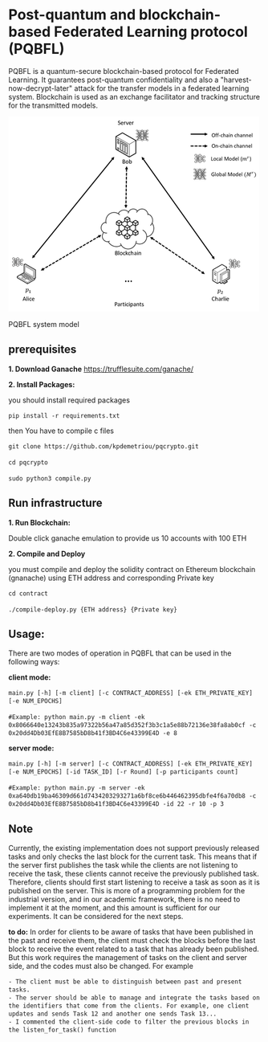 
#  Post-quantum and blockchain-based Federated Learning protocol (PQBFL)
 PQBFL is a quantum-secure blockchain-based protocol for Federated Learning. It guarantees post-quantum confidentiality and also a "harvest-now-decrypt-later" attack for the transfer models in a federated learning system. Blockchain is used as an exchange facilitator and tracking structure for the transmitted models.  


![system_model.png](./system_model.png)
<figcaption>PQBFL system model</figcaption>

## prerequisites

**1. Download  Ganache** https://trufflesuite.com/ganache/

<!--
**2. you have to install IPFS CLI (kubo) from here:** https://docs.ipfs.tech/how-to/kubo-basic-cli/#install-kubo

**2. Enable "Libp2pStreamMounting" in IPFS:**
In CLI:
```
ipfs config --json Experimental.Libp2pStreamMounting true
```
-->


**2. Install Packages:**

you should install required packages

```
pip install -r requirements.txt
```

then You have to compile c files

```
git clone https://github.com/kpdemetriou/pqcrypto.git

cd pqcrypto

sudo python3 compile.py
```


## Run infrastructure
<!--
**1. Run IPFS cli:**

```
ipfs daemon
```
-->
**1. Run Blockchain:** 

Double click ganache emulation to provide us 10 accounts with 100 ETH

**2. Compile and Deploy**

you must compile and deploy the solidity contract on Ethereum blockchain (gnanache) using ETH address and corresponding Private key

```
cd contract

./compile-deploy.py {ETH address} {Private key}
```

## Usage:

There are two modes of operation in PQBFL that can be used in the following ways:

**client mode:**

```
main.py [-h] [-m client] [-c CONTRACT_ADDRESS] [-ek ETH_PRIVATE_KEY] [-e NUM_EPOCHS]

#Example: python main.py -m client -ek 0x8066640e13243b835a97322b56a47a85d352f3b3c1a5e88b72136e38fa8ab0cf -c 0x20dd4Db03EfE8B7585bD8b41f3BD4C6e43399E4D -e 8
```

**server mode:**
```
main.py [-h] [-m server] [-c CONTRACT_ADDRESS] [-ek ETH_PRIVATE_KEY] [-e NUM_EPOCHS] [-id TASK_ID] [-r Round] [-p participants count]

#Example: python main.py -m server -ek 0xa640db19ba46309d661d7434203293271a6bf8ce6b446462395dbfe4f6a70db8 -c 0x20dd4Db03EfE8B7585bD8b41f3BD4C6e43399E4D -id 22 -r 10 -p 3
```

## Note
Currently, the existing implementation does not support previously released tasks and only checks the last block for the current task. This means that if the server first publishes the task while the clients are not listening to receive the task, these clients cannot receive the previously published task. Therefore, clients should first start listening to receive a task as soon as it is published on the server. This is more of a programming problem for the industrial version, and in our academic framework, there is no need to implement it at the moment, and this amount is sufficient for our experiments. It can be considered for the next steps.


**to do:**
In order for clients to be aware of tasks that have been published in the past and receive them, the client must check the blocks before the last block to receive the event related to a task that has already been published. But this work requires the management of tasks on the client and server side, and the codes must also be changed. For example

    - The client must be able to distinguish between past and present tasks.
    - The server should be able to manage and integrate the tasks based on the identifiers that come from the clients. For example, one client updates and sends Task 12 and another one sends Task 13...
    - I commented the client-side code to filter the previous blocks in the listen_for_task() function


